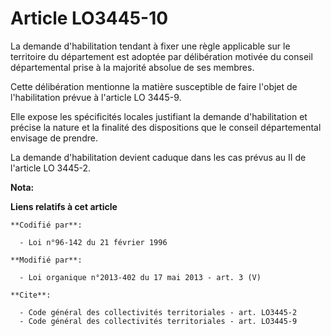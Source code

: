 # Article LO3445-10

La demande d'habilitation tendant à fixer une règle applicable sur le territoire du département est adoptée par délibération
motivée du conseil départemental prise à la majorité absolue de ses membres. 

Cette délibération mentionne la matière susceptible de faire l'objet de l'habilitation prévue à l'article LO 3445-9. 

Elle expose les spécificités locales justifiant la demande d'habilitation et précise la nature et la finalité des
dispositions que le conseil départemental envisage de prendre. 

La demande d'habilitation devient caduque dans les cas prévus au II de l'article LO 3445-2.

**Nota:**



**Liens relatifs à cet article**

	**Codifié par**:

	  - Loi n°96-142 du 21 février 1996

	**Modifié par**:

	  - Loi organique n°2013-402 du 17 mai 2013 - art. 3 (V)

	**Cite**:

	  - Code général des collectivités territoriales - art. LO3445-2
	  - Code général des collectivités territoriales - art. LO3445-9
